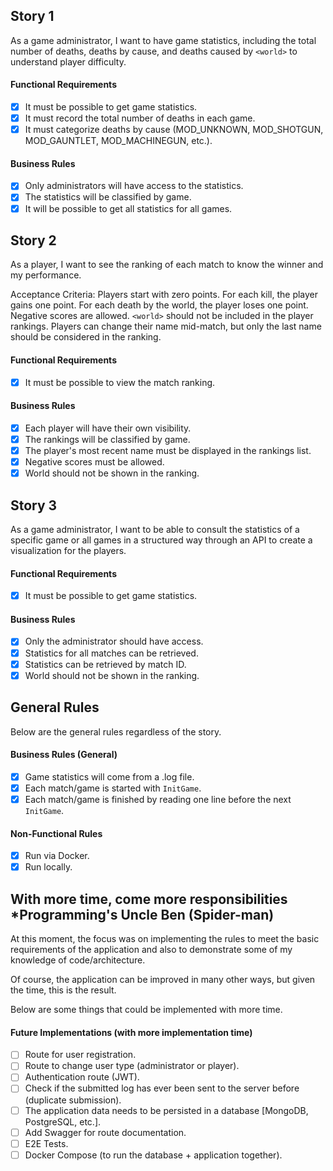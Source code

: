 ## Story 1
As a game administrator, I want to have game statistics, including the total number of deaths, deaths by cause, and deaths caused by `<world>` to understand player difficulty.

#### Functional Requirements
  - [x] It must be possible to get game statistics.
  - [x] It must record the total number of deaths in each game.
  - [x] It must categorize deaths by cause (MOD_UNKNOWN, MOD_SHOTGUN, MOD_GAUNTLET, MOD_MACHINEGUN, etc.).

#### Business Rules
  - [x] Only administrators will have access to the statistics.
  - [x] The statistics will be classified by game.
  - [x] It will be possible to get all statistics for all games.

## Story 2
As a player, I want to see the ranking of each match to know the winner and my performance.

Acceptance Criteria:
Players start with zero points.
For each kill, the player gains one point.
For each death by the world, the player loses one point.
Negative scores are allowed.
`<world>` should not be included in the player rankings.
Players can change their name mid-match, but only the last name should be considered in the ranking.

#### Functional Requirements
  - [x] It must be possible to view the match ranking.

#### Business Rules
  - [x] Each player will have their own visibility.
  - [x] The rankings will be classified by game.
  - [x] The player's most recent name must be displayed in the rankings list.
  - [x] Negative scores must be allowed.
  - [x] World should not be shown in the ranking.

## Story 3
As a game administrator, I want to be able to consult the statistics of a specific game or all games in a structured way through an API to create a visualization for the players.

#### Functional Requirements
  - [x] It must be possible to get game statistics.

#### Business Rules
  - [x] Only the administrator should have access.
  - [x] Statistics for all matches can be retrieved.
  - [x] Statistics can be retrieved by match ID.
  - [x] World should not be shown in the ranking.

## General Rules
Below are the general rules regardless of the story.

#### Business Rules (General)
  - [x] Game statistics will come from a .log file.
  - [x] Each match/game is started with `InitGame`.
  - [x] Each match/game is finished by reading one line before the next `InitGame`.

#### Non-Functional Rules
  - [x] Run via Docker.
  - [x] Run locally.

## With more time, come more responsibilities *Programming's Uncle Ben (Spider-man)
At this moment, the focus was on implementing the rules to meet the basic requirements of the application and also to demonstrate some of my knowledge of code/architecture.

Of course, the application can be improved in many other ways, but given the time, this is the result.

Below are some things that could be implemented with more time.

#### Future Implementations (with more implementation time)
  - [ ] Route for user registration.
  - [ ] Route to change user type (administrator or player).
  - [ ] Authentication route (JWT).
  - [ ] Check if the submitted log has ever been sent to the server before (duplicate submission).
  - [ ] The application data needs to be persisted in a database [MongoDB, PostgreSQL, etc.].
  - [ ] Add Swagger for route documentation.
  - [ ] E2E Tests.
  - [ ] Docker Compose (to run the database + application together).
